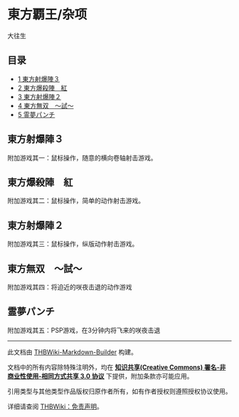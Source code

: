 # 東方覇王/杂项

<!-- source html: G:\repos\THBWiki-Markdown-Builder\THBWikiMarkdown\Temp\main\d\db\ns0%3A%E6%9D%B1%E6%96%B9%E8%A6%87%E7%8E%8B%2F%E6%9D%82%E9%A1%B9.html -->

大往生

## 目录

- [1 東方射爆陣３](#東方射爆陣３)
- [2 東方爆殺陣　紅](#東方爆殺陣_紅)
- [3 東方射爆陣２](#東方射爆陣２)
- [4 東方無双　～試～](#東方無双_～試～)
- [5 霊夢パンチ](#霊夢パンチ)




## 東方射爆陣３
  
[](./文件-東方射爆陣３封面.jpg.md)
  
  
  

[](./文件-東方射爆陣３画面.jpg.md)
  
  
  

附加游戏其一：鼠标操作，随意的横向卷轴射击游戏。
  

## 東方爆殺陣　紅
  
[](./文件-東方爆殺陣_紅封面.jpg.md)
  
  
  

附加游戏其二：鼠标操作，简单的动作射击游戏。
  

## 東方射爆陣２
  
[](./文件-東方射爆陣２封面.jpg.md)
  
  
  

附加游戏其三：鼠标操作，纵版动作射击游戏。
  

## 東方無双　～試～
  
[](./文件-東方無双_～試～封面.jpg.md)
  
  
  

附加游戏其四：将迫近的咲夜击退的动作游戏
  

## 霊夢パンチ
  
[](./文件-霊夢パンチ封面.jpg.md)
  
  
  

附加游戏其五：PSP游戏，在3分钟内将飞来的咲夜击退
  





---

此文档由 [THBWiki-Markdown-Builder](https://github.com/Delsin-Yu/THBWiki-Markdown-Builder) 构建。

文档中的所有内容除特殊注明外，均在 [**知识共享(Creative Commons) 署名-非商业性使用-相同方式共享 3.0 协议**](https://creativecommons.org/licenses/by-sa/3.0/deed.zh-hans) 下提供，附加条款亦可能应用。

引用类型与其他类型作品版权归原作者所有，如有作者授权则遵照授权协议使用。

详细请查阅 [THBWiki：免责声明](https://thbwiki.cc/THBWiki:%E5%85%8D%E8%B4%A3%E5%A3%B0%E6%98%8E)。


